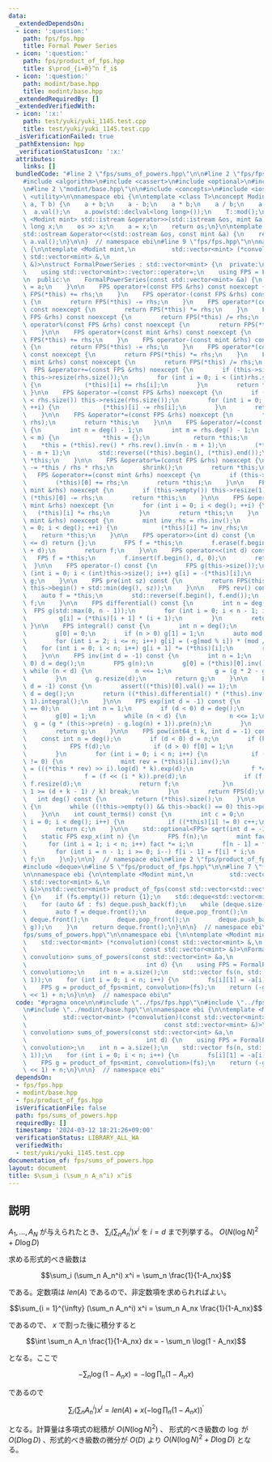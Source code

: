 ```yaml
---
data:
  _extendedDependsOn:
  - icon: ':question:'
    path: fps/fps.hpp
    title: Formal Power Series
  - icon: ':question:'
    path: fps/product_of_fps.hpp
    title: $\prod_{i=0}^n f_i$
  - icon: ':question:'
    path: modint/base.hpp
    title: modint/base.hpp
  _extendedRequiredBy: []
  _extendedVerifiedWith:
  - icon: ':x:'
    path: test/yuki/yuki_1145.test.cpp
    title: test/yuki/yuki_1145.test.cpp
  _isVerificationFailed: true
  _pathExtension: hpp
  _verificationStatusIcon: ':x:'
  attributes:
    links: []
  bundledCode: "#line 2 \"fps/sums_of_powers.hpp\"\n\n#line 2 \"fps/fps.hpp\"\n\n\
    #include <algorithm>\n#include <cassert>\n#include <optional>\n#include <vector>\n\
    \n#line 2 \"modint/base.hpp\"\n\n#include <concepts>\n#include <iostream>\n#include\
    \ <utility>\n\nnamespace ebi {\n\ntemplate <class T>\nconcept Modint = requires(T\
    \ a, T b) {\n    a + b;\n    a - b;\n    a * b;\n    a / b;\n    a.inv();\n  \
    \  a.val();\n    a.pow(std::declval<long long>());\n    T::mod();\n};\n\ntemplate\
    \ <Modint mint> std::istream &operator>>(std::istream &os, mint &a) {\n    long\
    \ long x;\n    os >> x;\n    a = x;\n    return os;\n}\n\ntemplate <Modint mint>\n\
    std::ostream &operator<<(std::ostream &os, const mint &a) {\n    return os <<\
    \ a.val();\n}\n\n}  // namespace ebi\n#line 9 \"fps/fps.hpp\"\n\nnamespace ebi\
    \ {\n\ntemplate <Modint mint,\n          std::vector<mint> (*convolution)(const\
    \ std::vector<mint> &,\n                                           const std::vector<mint>\
    \ &)>\nstruct FormalPowerSeries : std::vector<mint> {\n  private:\n    using std::vector<mint>::vector;\n\
    \    using std::vector<mint>::vector::operator=;\n    using FPS = FormalPowerSeries;\n\
    \n  public:\n    FormalPowerSeries(const std::vector<mint> &a) {\n        *this\
    \ = a;\n    }\n\n    FPS operator+(const FPS &rhs) const noexcept {\n        return\
    \ FPS(*this) += rhs;\n    }\n    FPS operator-(const FPS &rhs) const noexcept\
    \ {\n        return FPS(*this) -= rhs;\n    }\n    FPS operator*(const FPS &rhs)\
    \ const noexcept {\n        return FPS(*this) *= rhs;\n    }\n    FPS operator/(const\
    \ FPS &rhs) const noexcept {\n        return FPS(*this) /= rhs;\n    }\n    FPS\
    \ operator%(const FPS &rhs) const noexcept {\n        return FPS(*this) %= rhs;\n\
    \    }\n\n    FPS operator+(const mint &rhs) const noexcept {\n        return\
    \ FPS(*this) += rhs;\n    }\n    FPS operator-(const mint &rhs) const noexcept\
    \ {\n        return FPS(*this) -= rhs;\n    }\n    FPS operator*(const mint &rhs)\
    \ const noexcept {\n        return FPS(*this) *= rhs;\n    }\n    FPS operator/(const\
    \ mint &rhs) const noexcept {\n        return FPS(*this) /= rhs;\n    }\n\n  \
    \  FPS &operator+=(const FPS &rhs) noexcept {\n        if (this->size() < rhs.size())\
    \ this->resize(rhs.size());\n        for (int i = 0; i < (int)rhs.size(); ++i)\
    \ {\n            (*this)[i] += rhs[i];\n        }\n        return *this;\n   \
    \ }\n\n    FPS &operator-=(const FPS &rhs) noexcept {\n        if (this->size()\
    \ < rhs.size()) this->resize(rhs.size());\n        for (int i = 0; i < (int)rhs.size();\
    \ ++i) {\n            (*this)[i] -= rhs[i];\n        }\n        return *this;\n\
    \    }\n\n    FPS &operator*=(const FPS &rhs) noexcept {\n        *this = convolution(*this,\
    \ rhs);\n        return *this;\n    }\n\n    FPS &operator/=(const FPS &rhs) noexcept\
    \ {\n        int n = deg() - 1;\n        int m = rhs.deg() - 1;\n        if (n\
    \ < m) {\n            *this = {};\n            return *this;\n        }\n    \
    \    *this = (*this).rev() * rhs.rev().inv(n - m + 1);\n        (*this).resize(n\
    \ - m + 1);\n        std::reverse((*this).begin(), (*this).end());\n        return\
    \ *this;\n    }\n\n    FPS &operator%=(const FPS &rhs) noexcept {\n        *this\
    \ -= *this / rhs * rhs;\n        shrink();\n        return *this;\n    }\n\n \
    \   FPS &operator+=(const mint &rhs) noexcept {\n        if (this->empty()) this->resize(1);\n\
    \        (*this)[0] += rhs;\n        return *this;\n    }\n\n    FPS &operator-=(const\
    \ mint &rhs) noexcept {\n        if (this->empty()) this->resize(1);\n       \
    \ (*this)[0] -= rhs;\n        return *this;\n    }\n\n    FPS &operator*=(const\
    \ mint &rhs) noexcept {\n        for (int i = 0; i < deg(); ++i) {\n         \
    \   (*this)[i] *= rhs;\n        }\n        return *this;\n    }\n    FPS &operator/=(const\
    \ mint &rhs) noexcept {\n        mint inv_rhs = rhs.inv();\n        for (int i\
    \ = 0; i < deg(); ++i) {\n            (*this)[i] *= inv_rhs;\n        }\n    \
    \    return *this;\n    }\n\n    FPS operator>>(int d) const {\n        if (deg()\
    \ <= d) return {};\n        FPS f = *this;\n        f.erase(f.begin(), f.begin()\
    \ + d);\n        return f;\n    }\n\n    FPS operator<<(int d) const {\n     \
    \   FPS f = *this;\n        f.insert(f.begin(), d, 0);\n        return f;\n  \
    \  }\n\n    FPS operator-() const {\n        FPS g(this->size());\n        for\
    \ (int i = 0; i < (int)this->size(); i++) g[i] = -(*this)[i];\n        return\
    \ g;\n    }\n\n    FPS pre(int sz) const {\n        return FPS(this->begin(),\
    \ this->begin() + std::min(deg(), sz));\n    }\n\n    FPS rev() const {\n    \
    \    auto f = *this;\n        std::reverse(f.begin(), f.end());\n        return\
    \ f;\n    }\n\n    FPS differential() const {\n        int n = deg();\n      \
    \  FPS g(std::max(0, n - 1));\n        for (int i = 0; i < n - 1; i++) {\n   \
    \         g[i] = (*this)[i + 1] * (i + 1);\n        }\n        return g;\n   \
    \ }\n\n    FPS integral() const {\n        int n = deg();\n        FPS g(n + 1);\n\
    \        g[0] = 0;\n        if (n > 0) g[1] = 1;\n        auto mod = mint::mod();\n\
    \        for (int i = 2; i <= n; i++) g[i] = (-g[mod % i]) * (mod / i);\n    \
    \    for (int i = 0; i < n; i++) g[i + 1] *= (*this)[i];\n        return g;\n\
    \    }\n\n    FPS inv(int d = -1) const {\n        int n = 1;\n        if (d <\
    \ 0) d = deg();\n        FPS g(n);\n        g[0] = (*this)[0].inv();\n       \
    \ while (n < d) {\n            n <<= 1;\n            g = (g * 2 - g * g * this->pre(n)).pre(n);\n\
    \        }\n        g.resize(d);\n        return g;\n    }\n\n    FPS log(int\
    \ d = -1) const {\n        assert((*this)[0].val() == 1);\n        if (d < 0)\
    \ d = deg();\n        return ((*this).differential() * (*this).inv(d)).pre(d -\
    \ 1).integral();\n    }\n\n    FPS exp(int d = -1) const {\n        assert((*this)[0].val()\
    \ == 0);\n        int n = 1;\n        if (d < 0) d = deg();\n        FPS g(n);\n\
    \        g[0] = 1;\n        while (n < d) {\n            n <<= 1;\n          \
    \  g = (g * (this->pre(n) - g.log(n) + 1)).pre(n);\n        }\n        g.resize(d);\n\
    \        return g;\n    }\n\n    FPS pow(int64_t k, int d = -1) const {\n    \
    \    const int n = deg();\n        if (d < 0) d = n;\n        if (k == 0) {\n\
    \            FPS f(d);\n            if (d > 0) f[0] = 1;\n            return f;\n\
    \        }\n        for (int i = 0; i < n; i++) {\n            if ((*this)[i]\
    \ != 0) {\n                mint rev = (*this)[i].inv();\n                FPS f\
    \ = (((*this * rev) >> i).log(d) * k).exp(d);\n                f *= (*this)[i].pow(k);\n\
    \                f = (f << (i * k)).pre(d);\n                if (f.deg() < d)\
    \ f.resize(d);\n                return f;\n            }\n            if (i +\
    \ 1 >= (d + k - 1) / k) break;\n        }\n        return FPS(d);\n    }\n\n \
    \   int deg() const {\n        return (*this).size();\n    }\n\n    void shrink()\
    \ {\n        while ((!this->empty()) && this->back() == 0) this->pop_back();\n\
    \    }\n\n    int count_terms() const {\n        int c = 0;\n        for (int\
    \ i = 0; i < deg(); i++) {\n            if ((*this)[i] != 0) c++;\n        }\n\
    \        return c;\n    }\n\n    std::optional<FPS> sqrt(int d = -1) const;\n\n\
    \    static FPS exp_x(int n) {\n        FPS f(n);\n        mint fact = 1;\n  \
    \      for (int i = 1; i < n; i++) fact *= i;\n        f[n - 1] = fact.inv();\n\
    \        for (int i = n - 1; i >= 0; i--) f[i - 1] = f[i] * i;\n        return\
    \ f;\n    }\n};\n\n}  // namespace ebi\n#line 2 \"fps/product_of_fps.hpp\"\n\n\
    #include <deque>\n#line 5 \"fps/product_of_fps.hpp\"\n\n#line 7 \"fps/product_of_fps.hpp\"\
    \n\nnamespace ebi {\n\ntemplate <Modint mint,\n          std::vector<mint> (*convolution)(const\
    \ std::vector<mint> &,\n                                           const std::vector<mint>\
    \ &)>\nstd::vector<mint> product_of_fps(const std::vector<std::vector<mint>> &fs)\
    \ {\n    if (fs.empty()) return {1};\n    std::deque<std::vector<mint>> deque;\n\
    \    for (auto &f : fs) deque.push_back(f);\n    while (deque.size() > 1) {\n\
    \        auto f = deque.front();\n        deque.pop_front();\n        auto g =\
    \ deque.front();\n        deque.pop_front();\n        deque.push_back(convolution(f,\
    \ g));\n    }\n    return deque.front();\n}\n\n}  // namespace ebi\n#line 6 \"\
    fps/sums_of_powers.hpp\"\n\nnamespace ebi {\n\ntemplate <Modint mint,\n      \
    \    std::vector<mint> (*convolution)(const std::vector<mint> &,\n           \
    \                                const std::vector<mint> &)>\nFormalPowerSeries<mint,\
    \ convolution> sums_of_powers(const std::vector<int> &a,\n                   \
    \                                 int d) {\n    using FPS = FormalPowerSeries<mint,\
    \ convolution>;\n    int n = a.size();\n    std::vector fs(n, std::vector<mint>(2,\
    \ 1));\n    for (int i = 0; i < n; i++) {\n        fs[i][1] = -a[i];\n    }\n\
    \    FPS g = product_of_fps<mint, convolution>(fs);\n    return (-g.log(d + 1).differential()\
    \ << 1) + n;\n}\n\n}  // namespace ebi\n"
  code: "#pragma once\n\n#include \"../fps/fps.hpp\"\n#include \"../fps/product_of_fps.hpp\"\
    \n#include \"../modint/base.hpp\"\n\nnamespace ebi {\n\ntemplate <Modint mint,\n\
    \          std::vector<mint> (*convolution)(const std::vector<mint> &,\n     \
    \                                      const std::vector<mint> &)>\nFormalPowerSeries<mint,\
    \ convolution> sums_of_powers(const std::vector<int> &a,\n                   \
    \                                 int d) {\n    using FPS = FormalPowerSeries<mint,\
    \ convolution>;\n    int n = a.size();\n    std::vector fs(n, std::vector<mint>(2,\
    \ 1));\n    for (int i = 0; i < n; i++) {\n        fs[i][1] = -a[i];\n    }\n\
    \    FPS g = product_of_fps<mint, convolution>(fs);\n    return (-g.log(d + 1).differential()\
    \ << 1) + n;\n}\n\n}  // namespace ebi"
  dependsOn:
  - fps/fps.hpp
  - modint/base.hpp
  - fps/product_of_fps.hpp
  isVerificationFile: false
  path: fps/sums_of_powers.hpp
  requiredBy: []
  timestamp: '2024-03-12 18:21:26+09:00'
  verificationStatus: LIBRARY_ALL_WA
  verifiedWith:
  - test/yuki/yuki_1145.test.cpp
documentation_of: fps/sums_of_powers.hpp
layout: document
title: $\sum_i (\sum_n A_n^i) x^i$
---
```


## 説明

$A_1, \dots, A_N$ が与えられたとき、 $\sum_i (\sum_n A_n^i) x^i$ を $i = d$ まで列挙する。 $O(N(\log N)^2 + D\log D)$

求める形式的べき級数は

$$\sum_i (\sum_n A_n^i) x^i = \sum_n \frac{1}{1-A_nx}$$

である。定数項は $len(A)$ であるので、非定数項を求められればよい。

$$\sum_{i = 1}^{\infty} (\sum_n A_n^i) x^i = \sum_n A_nx \frac{1}{1-A_nx}$$

であるので、 $x$ で割った後に積分すると

$$\int \sum_n A_n \frac{1}{1-A_nx} dx = - \sum_n \log(1 - A_nx)$$

となる。ここで

$$- \sum_n \log(1 - A_nx) = - \log \prod_n (1-A_nx)$$

であるので

$$\sum_i (\sum_n A_n^i) x^i = len(A) + x(-\log \prod_n (1-A_nx))^{\prime}$$

となる。計算量は多項式の総積が $O(N(\log N)^2)$ 、 形式的べき級数の $\log$ が $O(D\log D)$ 、形式的べき級数の微分が $O(D)$ より $O(N(\log N)^2 + D\log D)$ となる。